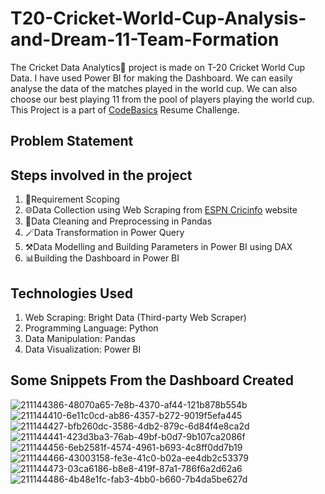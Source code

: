 # T20-Cricket-World-Cup-Analysis-and-Dream-11-Team-Formation
The Cricket Data Analytics🏏 project is made on T-20 Cricket World Cup Data. I have used Power BI for making the Dashboard.
We can easily analyse the data of the matches played in the world cup. We can also choose our best playing 11 from the pool of players playing the world cup. This Project is a part of [CodeBasics](https://codebasics.io/) Resume Challenge.

## Problem Statement

## Steps involved in the project
1. 📝Requirement Scoping
2. 🌐Data Collection using Web Scraping from [ESPN Cricinfo](https://www.espn.in/cricket/) website
3. 🧹Data Cleaning and Preprocessing in Pandas
4. 🪄Data Transformation in Power Query
5. ⚒️Data Modelling and Building Parameters in Power BI using DAX
6. 📊Building the Dashboard in Power BI

## Technologies Used

1. Web Scraping: Bright Data (Third-party Web Scraper)
2. Programming Language: Python
3. Data Manipulation: Pandas
4. Data Visualization: Power BI

## Some Snippets From the Dashboard Created

![211144386-48070a65-7e8b-4370-af44-121b878b554b](https://github.com/user-attachments/assets/a125ede2-9005-415f-9147-247898b4be5a)
![211144410-6e11c0cd-ab86-4357-b272-9019f5efa445](https://github.com/user-attachments/assets/45dcaf0d-69a5-4577-a6e4-afe0330c5602)
![211144427-bfb260dc-3586-4db2-879c-6d84f4e8ca2d](https://github.com/user-attachments/assets/efc12046-23ff-4512-affb-e51d4412c4ee)
![211144441-423d3ba3-76ab-49bf-b0d7-9b107ca2086f](https://github.com/user-attachments/assets/6f5f0eb2-48c2-45a6-8951-c6c709503462)
![211144456-6eb2581f-4574-4961-b693-4c8ff0dd7b19](https://github.com/user-attachments/assets/ed6bf48a-1b83-4af1-8d64-5d6b668e321c)
![211144466-43003158-fe3e-41c0-b02a-ee4db2c53379](https://github.com/user-attachments/assets/5733c78c-f63f-457a-9625-61e474bb92d5)
![211144473-03ca6186-b8e8-419f-87a1-786f6a2d62a6](https://github.com/user-attachments/assets/44ce06ec-07bb-4cac-b640-a110081042f5)
![211144486-4b48e1fc-fab3-4bb0-b660-7b4da5be627d](https://github.com/user-attachments/assets/6ff34297-5f26-403f-9fa9-fc4c7146b94d)

